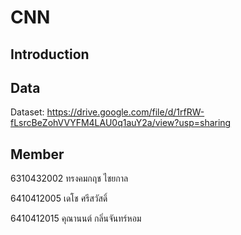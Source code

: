 # CNN

## Introduction

## Data
Dataset: https://drive.google.com/file/d/1rfRW-fLsrcBeZohVVYFM4LAU0q1auY2a/view?usp=sharing

## Member
6310432002 ทรงคมกฤช ไชยกาล

6410412005 เดโช ศรีสวัสดิ์

6410412015 คุณานนต์ กลิ่นจันทร์หอม
